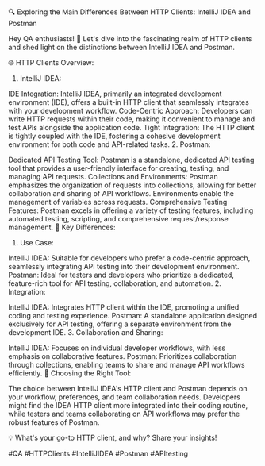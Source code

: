 🔍 Exploring the Main Differences Between HTTP Clients: IntelliJ IDEA and Postman

Hey QA enthusiasts! 👋 Let's dive into the fascinating realm of HTTP clients and shed light on the distinctions between IntelliJ IDEA and Postman.

🌐 HTTP Clients Overview:

1. IntelliJ IDEA:

IDE Integration: IntelliJ IDEA, primarily an integrated development environment (IDE), offers a built-in HTTP client that seamlessly integrates with your development workflow.
Code-Centric Approach: Developers can write HTTP requests within their code, making it convenient to manage and test APIs alongside the application code.
Tight Integration: The HTTP client is tightly coupled with the IDE, fostering a cohesive development environment for both code and API-related tasks.
2. Postman:

Dedicated API Testing Tool: Postman is a standalone, dedicated API testing tool that provides a user-friendly interface for creating, testing, and managing API requests.
Collections and Environments: Postman emphasizes the organization of requests into collections, allowing for better collaboration and sharing of API workflows. Environments enable the management of variables across requests.
Comprehensive Testing Features: Postman excels in offering a variety of testing features, including automated testing, scripting, and comprehensive request/response management.
🔄 Key Differences:

1. Use Case:

IntelliJ IDEA: Suitable for developers who prefer a code-centric approach, seamlessly integrating API testing into their development environment.
Postman: Ideal for testers and developers who prioritize a dedicated, feature-rich tool for API testing, collaboration, and automation.
2. Integration:

IntelliJ IDEA: Integrates HTTP client within the IDE, promoting a unified coding and testing experience.
Postman: A standalone application designed exclusively for API testing, offering a separate environment from the development IDE.
3. Collaboration and Sharing:

IntelliJ IDEA: Focuses on individual developer workflows, with less emphasis on collaborative features.
Postman: Prioritizes collaboration through collections, enabling teams to share and manage API workflows efficiently.
🌈 Choosing the Right Tool:

The choice between IntelliJ IDEA's HTTP client and Postman depends on your workflow, preferences, and team collaboration needs. Developers might find the IDEA HTTP client more integrated into their coding routine, while testers and teams collaborating on API workflows may prefer the robust features of Postman.

💡 What's your go-to HTTP client, and why? Share your insights!

#QA #HTTPClients #IntelliJIDEA #Postman #APItesting